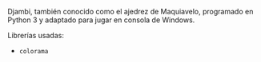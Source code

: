 Djambi, también conocido como el ajedrez de Maquiavelo, programado en Python 3 y adaptado para jugar en consola de Windows.

Librerías usadas:
* `colorama`
